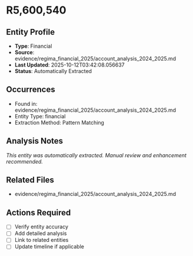 # R5,600,540

## Entity Profile
- **Type**: Financial
- **Source**: evidence/regima_financial_2025/account_analysis_2024_2025.md
- **Last Updated**: 2025-10-12T03:42:08.056637
- **Status**: Automatically Extracted

## Occurrences
- Found in: evidence/regima_financial_2025/account_analysis_2024_2025.md
- Entity Type: financial
- Extraction Method: Pattern Matching

## Analysis Notes
*This entity was automatically extracted. Manual review and enhancement recommended.*

## Related Files
- evidence/regima_financial_2025/account_analysis_2024_2025.md

## Actions Required
- [ ] Verify entity accuracy
- [ ] Add detailed analysis
- [ ] Link to related entities
- [ ] Update timeline if applicable
